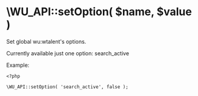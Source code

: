 \WU_API::setOption( $name, $value )
===

Set global wu:wtalent's options.

Currently available just one option: search_active

Example:

```
<?php

\WU_API::setOption( 'search_active', false );
```